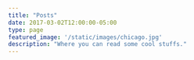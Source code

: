 ```yaml
---
title: "Posts"
date: 2017-03-02T12:00:00-05:00
type: page
featured_image: '/static/images/chicago.jpg'
description: "Where you can read some cool stuffs."
---
```

